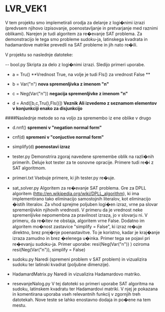 LVR_VEK1
========

V tem projektu smo implemetirali orodja za delanje z logi�nimi izrazi (predvsem njihovo izpisovanje, poenostavljanje in 
pretvarjanje med raznimi oblikami). Narejen je tudi algoritem za re�evanje SAT problema. Za demonstracijo le tega 
smo probleme sudoku-ja, latinskega kvadrata in hadamardove matrike prevedli na SAT probleme in jih nato re�ili. 

V projektu so naslednje datoteke: 

-- bool.py
Skripta za delo z logi�nimi izrazi. Sledijo primeri uporabe.

* a = Tru()  			**Vrednost True, na volje je tudi Fls() za vrednost False **

* b = Var("n")	    **nova spremenljivka z imenom "n"** 

* c = Neg(Var("n")) 	**negacija spremenljivke z imenom "n"**

* d = And([b,c,Tru(),Fls()])  **Veznik Ali izvedemo z seznamom elementov v konjunkciji enako za disjunkcijo**

####Naslednje metode so na voljo za spremembo iz ene oblike v drugo
* d.nnf()  			**spremeni v "negation normal form"**

* cnf(d)				**spremeni v "conjuctive normal form"**

* simplify(d)			**poenostavi izraz**

- tester.py
Demonstrira zgoraj navedene spremembe oblik na razli�nih primerih. Deluje kot tester za te osnovne opracije.
Primere tudi re�i z SAT algoritmom. 

- primeri.txt
Vsebuje primere, ki jih tester.py re�uje. 

- sat_solver.py
Algoritem za re�evanje SAT problema. Gre za DPLL algoritem (http://en.wikipedia.org/wiki/DPLL_algorithm), ki ima implementirano 
tako eliminacijo samostojnih literalov, kot eliminacijo �istih literalov. Za vhod sprejme poljuben logi�en izraz, vrne pa slovar
spremenljivkin njihovih vrednosti. V primeru da je vrednost neke spremenljivke nepomembna za pravilnost izraza, jo v slovarju ni. 
V primeru, da re�itev ne obstaja, algoritem vrne False. 
Dodatno im algoritem mo�nost zastavice "simplify = False", ki izraz re�uje direktno, brez prej�nje poenastavitve. To je koristno, 
kadar je kraj�anje izraza zamudno in brez �elenega u�inka. Primer tega se pojavi pri re�evanju sudoku-ja. 
Primer uporabe:  resi(Neg(Var("n")) ) oziroma resi(Neg(Var("n")), simplify = False)

- sudoku.py
Naredi (spremeni problem v SAT problem) in vizualizira sudoku ter latinski kvadrat (poljubne dimenzije).

- HadamardMatrix.py
Naredi in vizualizira Hadamardovo matriko. 

- resevanjeNalog.py
V tej datoteki so primeri uporabe SAT algoritma na sudoku, latinskem kvadratu ter Hadamardovi matriki. 
V njej je pokazana in komentirana uporaba vseh relevantnih funkcij v zgornjih treh datotekah. 
Nove teste se lahko enostavno dodaja in po�ene na tem mestu. 
